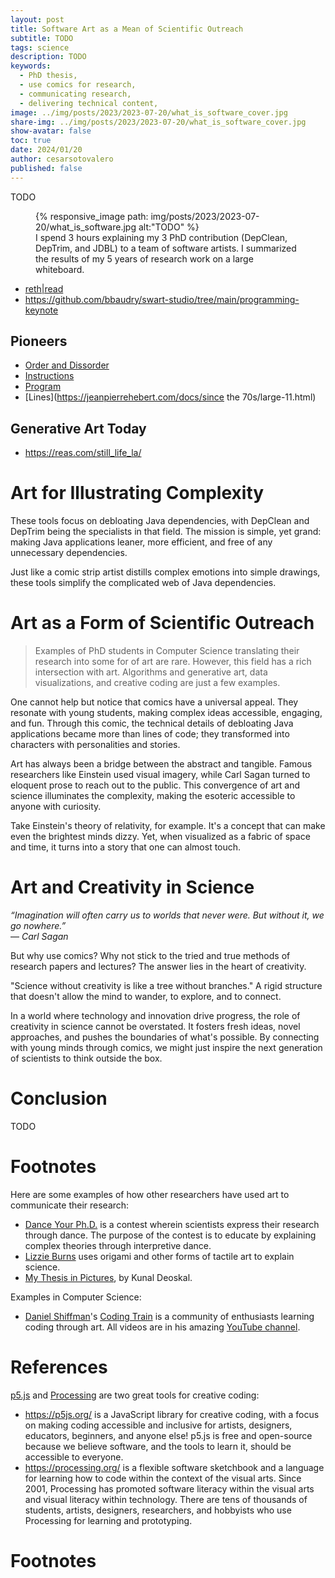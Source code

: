 ```yaml
---
layout: post
title: Software Art as a Mean of Scientific Outreach
subtitle: TODO
tags: science
description: TODO
keywords:
  - PhD thesis,
  - use comics for research,
  - communicating research,
  - delivering technical content,
image: ../img/posts/2023/2023-07-20/what_is_software_cover.jpg
share-img: ../img/posts/2023/2023-07-20/what_is_software_cover.jpg
show-avatar: false
toc: true
date: 2024/01/20
author: cesarsotovalero
published: false
---
```


TODO

<figure class="jb_picture">
  {% responsive_image path: img/posts/2023/2023-07-20/what_is_software.jpg alt:"TODO" %}
  <figcaption class="stroke"> 
    I spend 3 hours explaining my 3 PhD contribution (DepClean, DepTrim, and JDBL) to a team of software artists. I summarized the results of my 5 years of research work on a large whiteboard.
  </figcaption>
</figure>

[//]: # (From Benoit's keynote)
- [reth|read](https://rethread.art/)
- https://github.com/bbaudry/swart-studio/tree/main/programming-keynote

## Pioneers
- [Order and Dissorder](http://fovarosikeptar.hu/en/exhibitions-2019-church-hall/disorder-in-order-the-art-of-vera-molnar/)
- [Instructions](https://softwarediversity.eu/J1-003.jpg)
- [Program](https://softwarediversity.eu/J2-091.jpg)
- [Lines](https://jeanpierrehebert.com/docs/since the 70s/large-11.html)


## Generative Art Today

- https://reas.com/still_life_la/


# Art for Illustrating Complexity

These tools focus on debloating Java dependencies, with DepClean and DepTrim being the specialists in that field.
The mission is simple, yet grand: making Java applications leaner, more efficient, and free of any unnecessary dependencies.

Just like a comic strip artist distills complex emotions into simple drawings, these tools simplify the complicated web of Java dependencies.

# Art as a Form of Scientific Outreach

> Examples of PhD students in Computer Science translating their research into some for of art are rare.
> However, this field has a rich intersection with art.
> Algorithms and generative art, data visualizations, and creative coding are just a few examples.

One cannot help but notice that comics have a universal appeal.
They resonate with young students, making complex ideas accessible, engaging, and fun.
Through this comic, the technical details of debloating Java applications became more than lines of code; they transformed into characters with personalities and stories.

Art has always been a bridge between the abstract and tangible.
Famous researchers like Einstein used visual imagery, while Carl Sagan turned to eloquent prose to reach out to the public.
This convergence of art and science illuminates the complexity, making the esoteric accessible to anyone with curiosity.

Take Einstein's theory of relativity, for example.
It's a concept that can make even the brightest minds dizzy.
Yet, when visualized as a fabric of space and time, it turns into a story that one can almost touch.

# Art and Creativity in Science

[//]: # (Quote by Carl Sagan)
<aside class="quote">
    <em>“Imagination will often carry us to worlds that never were. But without it, we go nowhere.”</em><br> 
    ―  <cite>Carl Sagan</cite> 
</aside>

But why use comics?
Why not stick to the tried and true methods of research papers and lectures?
The answer lies in the heart of creativity.

"Science without creativity is like a tree without branches."
A rigid structure that doesn't allow the mind to wander, to explore, and to connect.

In a world where technology and innovation drive progress, the role of creativity in science cannot be overstated.
It fosters fresh ideas, novel approaches, and pushes the boundaries of what's possible.
By connecting with young minds through comics, we might just inspire the next generation of scientists to think outside the box.

# Conclusion

TODO

# Footnotes

Here are some examples of how other researchers have used art to communicate their research:

- [Dance Your Ph.D.](https://en.wikipedia.org/wiki/Dance_Your_Ph.D.) is a contest wherein scientists express their research through dance. The purpose of the contest is to educate by explaining complex theories through interpretive dance.
- [Lizzie Burns](https://www.youtube.com/@DrLizzieBurns) uses origami and other forms of tactile art to explain science.
- [My Thesis in Pictures](https://www.webtoons.com/en/challenge/science-in-pictures/my-phd-thesis-in-pictures/viewer?title_no=828009&episode_no=1&webtoon-platform-redirect=true), by Kunal Deoskal.

Examples in Computer Science:

- [Daniel Shiffman](https://en.wikipedia.org/wiki/Daniel_Shiffman)'s [Coding Train](https://thecodingtrain.com/) is a community of enthusiasts learning coding through art. All videos are in his amazing [YouTube channel](https://www.youtube.com/@TheCodingTrain).

# References







[p5.js](https://p5js.org/) and [Processing](https://processing.org/) are two great tools for creative coding:

- https://p5js.org/ is a JavaScript library for creative coding, with a focus on making coding accessible and inclusive for artists, designers, educators, beginners, and anyone else! p5.js is free and open-source because we believe software, and the tools to learn it, should be accessible to everyone.
- https://processing.org/ is a flexible software sketchbook and a language for learning how to code within the context of the visual arts. Since 2001, Processing has promoted software literacy within the visual arts and visual literacy within technology. There are tens of thousands of students, artists, designers, researchers, and hobbyists who use Processing for learning and prototyping.

# Footnotes

[^1]: I kept a consist design for the logos of all of my software tool during my PhD. It's great to see that this approach proved to be useful later.  

[^2]: You can read the paper [here](https://dl.acm.org/doi/10.1145/3546948) if you're interested.

[^3]: The details about DepTrim are in this [paper](https://arxiv.org/abs/2302.08370).